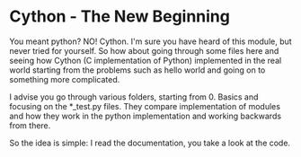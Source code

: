 # Cython - The New Beginning

You meant python? NO! Cython. I'm sure you have heard of this module, but never tried for yourself. So how about going through some files here and seeing how Cython (C implementation of Python) implemented in the real world starting from the problems such as hello world and going on to something more complicated.

I advise you go through various folders, starting from 0. Basics and focusing on the *_test.py files. They compare implementation of modules and how they work in the python implementation and working backwards from there.

So the idea is simple: I read the documentation, you take a look at the code.